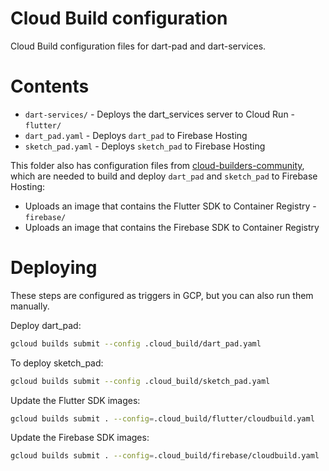 # Cloud Build configuration

Cloud Build configuration files for dart-pad and dart-services.

# Contents

- `dart-services/` - Deploys the dart_services server to Cloud Run - `flutter/`
- `dart_pad.yaml` - Deploys `dart_pad` to Firebase Hosting
- `sketch_pad.yaml` - Deploys `sketch_pad` to Firebase Hosting

This folder also has configuration files from [cloud-builders-community][],
which are needed to build and deploy `dart_pad` and `sketch_pad` to Firebase
Hosting:

- Uploads an image that contains the Flutter SDK to Container Registry -
  `firebase/`
- Uploads an image that contains the Firebase SDK to Container Registry

# Deploying

These steps are configured as triggers in GCP, but you can also run
them manually.

Deploy dart_pad:

```bash
gcloud builds submit --config .cloud_build/dart_pad.yaml
```

To deploy sketch_pad:

```bash
gcloud builds submit --config .cloud_build/sketch_pad.yaml
```

Update the Flutter SDK images:

```bash
gcloud builds submit . --config=.cloud_build/flutter/cloudbuild.yaml
```

Update the Firebase SDK images:

```bash
gcloud builds submit . --config=.cloud_build/firebase/cloudbuild.yaml
```

[cloud-builders-community]: https://github.com/GoogleCloudPlatform/cloud-builders-community/blob/master/flutter/Dockerfile
